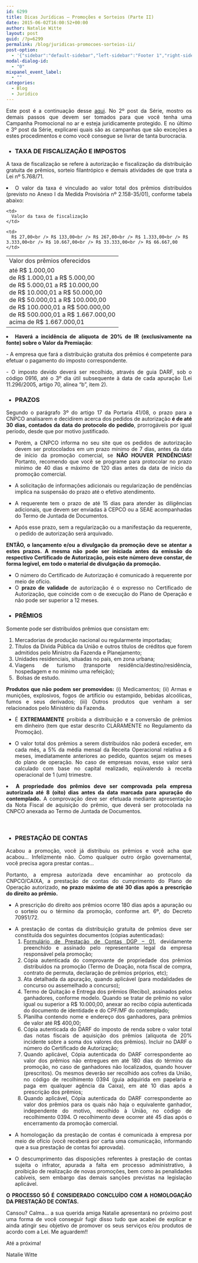 ```yaml
---
id: 6299
title: Dicas Jurídicas – Promoções e Sorteios (Parte II)
date: 2015-06-02T16:00:52+00:00
author: Natalie Witte
layout: post
guid: /?p=6299
permalink: /blog/juridicas-promocoes-sorteios-ii/
post-option:
  - '{"sidebar":"default-sidebar","left-sidebar":"Footer 1","right-sidebar":"Footer 1","page-title":"","page-caption":""}'
modal-dialog-id:
  - "0"
mixpanel_event_label:
  - ""
categories:
  - Blog
  - Jurídico
---
```

<p style="text-align: justify;">
  Este post é a continuação desse <a href="/blog/juridicas-promocoes-sorteios/">aqui</a>. No 2º post da Série, mostro os demais passos que devem ser tomados para que você tenha uma Campanha Promocional no ar e esteja juridicamente protegido. E no último e 3º post da Série, explicarei quais são as campanhas que são exceções a estes procedimentos e como você consegue se livrar de tanta burocracia.
</p>

<ul style="text-align: justify;">
  <li>
    <h3>
      <b><b>TAXA DE FISCALIZAÇÃO E IMPOSTOS</b></b>
    </h3>
  </li>
</ul>

<p style="text-align: justify;">
  A taxa de fiscalização se refere à autorização e fiscalização da distribuição gratuita de prêmios, sorteio filantrópico e demais atividades de que trata a Lei nº 5.768/71.
</p>

<li style="text-align: justify;">
  O valor da taxa é vinculado ao valor total dos prêmios distribuídos (previsto no Anexo I da Medida Provisória nº 2.158-35/01), conforme tabela abaixo:
</li>

<table>
  <tr>
    <td>
      Valor dos prêmios oferecidos
    </td>

    <td>
      Valor da taxa de fiscalização
    </td>
  </tr>

  <tr>
    <td>
      até R$ 1.000,00<br /> de R$ 1.000,01 a R$ 5.000,00<br /> de R$ 5.000,01 a R$ 10.000,00<br /> de R$ 10.000,01 a R$ 50.000,00<br /> de R$ 50.000,01 a R$ 100.000,00<br /> de R$ 100.000,01 a R$ 500.000,00<br /> de R$ 500.000,01 a R$ 1.667.000,00<br /> acima de R$ 1.667.000,01
    </td>

    <td>
      R$ 27,00<br /> R$ 133,00<br /> R$ 267,00<br /> R$ 1.333,00<br /> R$ 3.333,00<br /> R$ 10.667,00<br /> R$ 33.333,00<br /> R$ 66.667,00
    </td>
  </tr>
</table>

<li style="text-align: justify;">
  <b>Haverá a incidência de alíquota de 20% de IR (exclusivamente na fonte) sobre o Valor da Premiação</b>:
</li>

<p style="text-align: justify;">
  - A empresa que fará a distribuição gratuita dos prêmios é competente para efetuar o pagamento do imposto correspondente.
</p>

<p style="text-align: justify;">
  - O imposto devido deverá ser recolhido, através de guia DARF, sob o código 0916, até o 3º dia útil subsequente à data de cada apuração (Lei 11.296/2005, artigo 70, alínea “b”, item 2).
</p>

<ul style="text-align: justify;">
  <li>
    <h3>
      <b><b>PRAZOS</b></b>
    </h3>
  </li>
</ul>

<p style="text-align: justify;">
  Segundo o parágrafo 3º do artigo 17 da Portaria 41/08, o prazo para a CNPCO analisarem e decidirem acerca dos pedidos de autorização <b>é de até 30 dias, contados da data do protocolo do pedido</b>, prorrogáveis por igual período, desde que por motivo justificado.
</p>

<ul style="text-align: justify;">
  <li>
    Porém, a CNPCO informa no seu site que os pedidos de autorização devem ser protocolados em um prazo mínimo de 7 dias, antes da data de início da promoção comercial, se <b>NÃO HOUVER PENDÊNCIAS!</b> Portanto, recomendo que você se programe para protocolar no prazo mínimo de 40 dias e máximo de 120 dias antes da data de início da promoção comercial.
  </li>
</ul>

<ul style="text-align: justify;">
  <li>
    A solicitação de informações adicionais ou regularização de pendências implica na suspensão do prazo até o efetivo atendimento.
  </li>
</ul>

<ul style="text-align: justify;">
  <li>
    A requerente tem o prazo de até 15 dias para atender às diligências adicionais, que devem ser enviadas à CEPCO ou a SEAE acompanhadas do Termo de Juntada de Documentos.
  </li>
</ul>

<ul style="text-align: justify;">
  <li>
    Após esse prazo, sem a regularização ou a manifestação da requerente, o pedido de autorização será arquivado.
  </li>
</ul>

<p style="text-align: justify;">
  <b>ENTÃO, o lançamento e/ou a divulgação da promoção deve se atentar a estes prazos. A mesma não pode ser iniciada antes da emissão do respectivo Certificado de Autorização, pois este número deve constar, de forma legível, em todo o material de divulgação da promoção.</b>
</p>

<ul style="text-align: justify;">
  <li>
    O número do Certificado de Autorização é comunicado à requerente por meio de ofício.
  </li>
  <li>
    O <b>prazo de validade </b>de autorização é o expresso no Certificado de Autorização, que coincide com o de execução do Plano de Operação e não pode ser superior a 12 meses.
  </li>
</ul>

<ul style="text-align: justify;">
  <li>
    <h3>
      <b><b>PRÊMIOS</b></b>
    </h3>
  </li>
</ul>

<p style="text-align: justify;">
  Somente pode ser distribuídos prêmios que consistam em:
</p>

<ol style="text-align: justify;">
  <li>
    Mercadorias de produção nacional ou regularmente importadas;
  </li>
  <li>
    Títulos da Dívida Pública da União e outros títulos de créditos que forem admitidos pelo Ministro da Fazenda e Planejamento;
  </li>
  <li>
    Unidades residenciais, situadas no país, em zona urbana;
  </li>
  <li>
    Viagens de turismo (transporte residência/destino/residência, hospedagem e no mínimo uma refeição);
  </li>
  <li>
     Bolsas de estudo.
  </li>
</ol>

<p style="text-align: justify;">
  <b>Produtos que não podem ser promovidos: </b>(i) Medicamentos; (ii) Armas e munições, explosivos, fogos de artifício ou estampido, bebidas alcoólicas, fumos e seus derivados; (iii) Outros produtos que venham a ser relacionados pelo Ministério da Fazenda.
</p>

<ul style="text-align: justify;">
  <li>
    É <b>EXTREMAMENTE</b> proibida a distribuição e a conversão de prêmios em dinheiro (tem que estar descrito CLARAMENTE no Regulamento da Promoção).
  </li>
</ul>

<ul style="text-align: justify;">
  <li>
    O valor total dos prêmios a serem distribuídos não poderá exceder, em cada mês, a 5% da média mensal da Receita Operacional relativa a 6 meses, imediatamente anteriores ao pedido, quantos sejam os meses do plano de operação. No caso de empresas novas, esse valor será calculado com base no capital realizado, eqüivalendo à receita operacional de 1 (um) trimestre.
  </li>
</ul>

<li style="text-align: justify;">
  <b>A propriedade dos prêmios deve ser comprovada</b><b> pela empresa autorizada até 8 (oito) dias antes da data marcada para apuração do contemplado.</b> A comprovação deve ser efetuada mediante apresentação da Nota Fiscal de aquisição do prêmio, que deverá ser protocolada na CNPCO anexada ao Termo de Juntada de Documentos.
</li>

&nbsp;

  * <h3 style="text-align: justify;">
      <b><b>PRESTAÇÃO DE CONTAS</b></b>
    </h3>

<p style="text-align: justify;">
  Acabou a promoção, você já distribuiu os prêmios e você acha que acabou&#8230; Infelizmente não. Como qualquer outro órgão governamental, você precisa agora prestar contas&#8230;
</p>

<p style="text-align: justify;">
  Portanto, a empresa autorizada deve encaminhar ao protocolo da CNPCO/CAIXA, a prestação de contas do cumprimento do Plano de Operação autorizado, <b>no prazo máximo de até 30 dias após a prescrição do direito ao prêmio.</b>
</p>

<ul style="text-align: justify;">
  <li>
    A prescrição do direito aos prêmios ocorre 180 dias após a apuração ou o sorteio ou o término da promoção, conforme art. 6º, do Decreto 70951/72.
  </li>
</ul>

<ul style="text-align: justify;">
  <li>
    A prestação de contas da distribuição gratuita de prêmios deve ser constituída dos seguintes documentos (cópias autenticadas): <ol>
      <li>
        <a href="http://downloads.caixa.gov.br/_arquivos/bingos/formularios/modelo_2A01_v04_Presta_Contas_DGP01_Mod_AC_CO_SO.pdf">Formulário de Prestação de Contas DGP – 01</a>, devidamente preenchido e assinado pelo representante legal da empresa responsável pela promoção;
      </li>
      <li>
        Cópia autenticada do comprovante de propriedade dos prêmios distribuídos na promoção (Termo de Doação, nota fiscal de compra, contrato de permuta, declaração de prêmios próprios, etc);
      </li>
      <li>
        Ata detalhada da apuração, quando aplicável (para modalidades de concurso ou assemelhado a concurso);
      </li>
      <li>
        Termo de Quitação e Entrega dos prêmios (Recibo), assinados pelos ganhadores, conforme modelo. Quando se tratar de prêmio no valor igual ou superior a R$ 10.000,00, anexar ao recibo cópia autenticada do documento de identidade e do CPF/MF do contemplado;
      </li>
      <li>
        Planilha contendo nome e endereço dos ganhadores, para prêmios de valor até R$ 400,00;
      </li>
      <li>
        Cópia autenticada do DARF do imposto de renda sobre o valor total das notas fiscais de aquisição dos prêmios (alíquota de 20% incidente sobre a soma dos valores dos prêmios). Incluir no DARF o número do Certificado de Autorização;
      </li>
      <li>
        Quando aplicável, Cópia autenticada do DARF correspondente ao valor dos prêmios não entregues em até 180 dias do término da promoção, no caso de ganhadores não localizados, quando houver (prescritos). Os mesmos deverão ser recolhido aos cofres da União, no código de recolhimento 0394 (guia adquirida em papelaria e paga em qualquer agência da Caixa), em até 10 dias após a prescrição dos prêmios;
      </li>
      <li>
        Quando aplicável, Cópia autenticada do DARF correspondente ao valor dos prêmios para os quais não haja o equivalente ganhador, independente do motivo, recolhido à União, no código de recolhimento 0394. O recolhimento deve ocorrer até 45 dias após o encerramento da promoção comercial.
      </li>
    </ol>
  </li>
</ul>

<ul style="text-align: justify;">
  <li>
    A homologação da prestação de contas é comunicada à empresa por meio de ofício (você receberá por carta uma comunicação, informando que a sua prestação de contas foi aprovada).
  </li>
</ul>

<ul style="text-align: justify;">
  <li>
    O descumprimento das disposições referentes à prestação de contas sujeita o infrator, apurada a falta em processo administrativo, à proibição de realização de novas promoções, bem como às penalidades cabíveis, sem embargo das demais sanções previstas na legislação aplicável.
  </li>
</ul>

<p style="text-align: justify;">
  <b>O PROCESSO SÓ É CONSIDERADO CONCLUÍDO COM A HOMOLOGAÇÃO DA PRESTAÇÃO DE CONTAS.</b>
</p>

<p style="text-align: justify;">
  Cansou? Calma&#8230; a sua querida amiga Natalie apresentará no próximo post uma forma de você conseguir fugir disso tudo que acabei de explicar e ainda atingir seu objetivo de promover os seus serviços e/ou produtos de acordo com a Lei. Me aguardem!!
</p>

<p style="text-align: justify;">
  Até a próxima!
</p>

<p style="text-align: justify;">
  Natalie Witte
</p>

&nbsp;